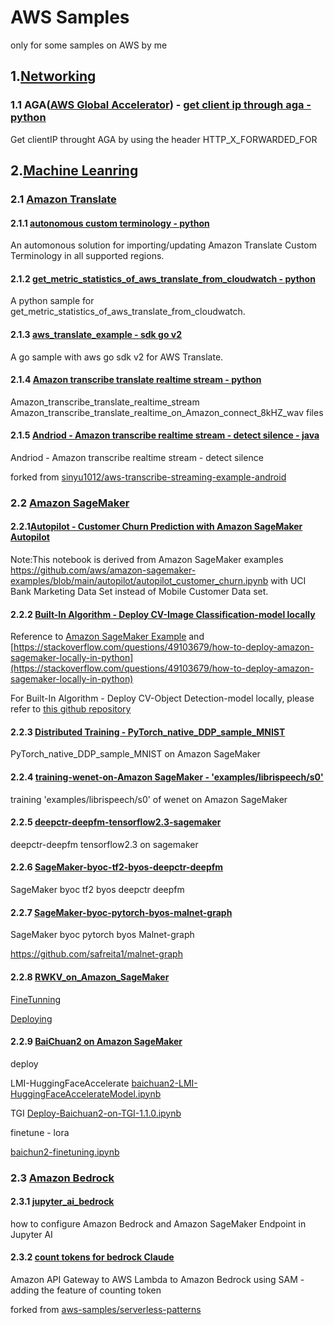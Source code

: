 # AWS Samples
only for some samples on AWS by me
## 1.[Networking](https://aws.amazon.com/products/networking/)
### 1.1 AGA([AWS Global Accelerator](https://aws.amazon.com/cn/global-accelerator/)) - [get client ip through aga - python](https://github.com/shenshaoyong/awssample/blob/master/ga/getclientipthroughga.py)
Get clientIP throught AGA by using the header HTTP_X_FORWARDED_FOR

## 2.[Machine Leanring](https://aws.amazon.com/machine-learning/)
### 2.1 [Amazon Translate](https://aws.amazon.com/translate/) 
#### 2.1.1 [autonomous custom terminology - python](https://github.com/shenshaoyong/awssample/blob/master/translate/README.md)
An automonous solution for importing/updating Amazon Translate Custom Terminology in all supported regions.

#### 2.1.2 [get_metric_statistics_of_aws_translate_from_cloudwatch - python](https://github.com/shenshaoyong/awssample/tree/master/translate2#readme)
A python sample for get_metric_statistics_of_aws_translate_from_cloudwatch.

#### 2.1.3 [aws_translate_example - sdk go v2](https://github.com/shenshaoyong/aws-translate-example-go-v2/blob/main/README.md)
A go sample with aws go sdk v2 for AWS Translate.

#### 2.1.4 [Amazon transcribe translate realtime stream - python](https://github.com/shenshaoyong/Amazon_transcribe_translate_realtime_stream)
Amazon_transcribe_translate_realtime_stream
Amazon_transcribe_translate_realtime_on_Amazon_connect_8kHZ_wav files

#### 2.1.5 [Andriod - Amazon transcribe realtime stream - detect silence - java](https://github.com/shenshaoyong/aws-transcribe-streaming-example-android)

Andriod - Amazon transcribe realtime stream - detect silence

forked from [sinyu1012/aws-transcribe-streaming-example-android](https://github.com/sinyu1012/aws-transcribe-streaming-example-android)

### 2.2 [Amazon SageMaker](https://aws.amazon.com/sagemaker/) 
#### 2.2.1[Autopilot - Customer Churn Prediction with Amazon SageMaker Autopilot](https://github.com/shenshaoyong/awssample/blob/master/SageMaker/Autopilot/autopilot_customer_subscribe_bankdataset.ipynb)
Note:This notebook is derived from Amazon SageMaker examples https://github.com/aws/amazon-sagemaker-examples/blob/main/autopilot/autopilot_customer_churn.ipynb with UCI Bank Marketing Data Set instead of Mobile Customer Data set.

#### 2.2.2 [Built-In Algorithm - Deploy CV-Image Classification-model locally](https://github.com/shenshaoyong/awssample/blob/master/SageMaker/BuiltInAlgorithm/IC-LocalDeploy.ipynb) 
Reference to [Amazon SageMaker Example](https://github.com/aws/amazon-sagemaker-examples/blob/main/introduction_to_amazon_[…]ation_caltech/Image-classification-fulltraining-highlevel.ipynb)  and [https://stackoverflow.com/questions/49103679/how-to-deploy-amazon-sagemaker-locally-in-python](https://stackoverflow.com/questions/49103679/how-to-deploy-amazon-sagemaker-locally-in-python)

For Built-In Algorithm - Deploy CV-Object Detection-model locally, please refer to [this github repository](https://github.com/snowolf/convert-sagemaker-build-in-ssd-model-to-local-depolyable/blob/main/object_detection_image_json_format.ipynb)

#### 2.2.3 [Distributed Training - PyTorch_native_DDP_sample_MNIST](https://github.com/shenshaoyong/awssample/blob/master/SageMaker/PyTorch_native_DDP_sample_MNIST/README.md) 
PyTorch_native_DDP_sample_MNIST on Amazon SageMaker

#### 2.2.4 [training-wenet-on-Amazon SageMaker - 'examples/librispeech/s0' ](https://github.com/shenshaoyong/training-wenet-on-SageMaker)
training 'examples/librispeech/s0' of wenet on Amazon SageMaker

#### 2.2.5 [deepctr-deepfm-tensorflow2.3-sagemaker](https://github.com/shenshaoyong/deepctr-deepfm-tensorflow2.3-sagemaker)
deepctr-deepfm tensorflow2.3 on sagemaker

#### 2.2.6 [SageMaker-byoc-tf2-byos-deepctr-deepfm](https://github.com/shenshaoyong/SageMaker-byoc-tf2-byos-deepctr-deepfm)
SageMaker byoc tf2 byos deepctr deepfm

#### 2.2.7 [SageMaker-byoc-pytorch-byos-malnet-graph](https://github.com/shenshaoyong/malnet-graph-on-SageMaker)
SageMaker byoc pytorch byos Malnet-graph

https://github.com/safreita1/malnet-graph

#### 2.2.8 [RWKV_on_Amazon_SageMaker](https://github.com/shenshaoyong/RWKV_on_Amazon_SageMaker/tree/main)
[FineTunning](https://github.com/shenshaoyong/RWKV_on_Amazon_SageMaker/blob/main/rwkv-finetunning.ipynb)

[Deploying](https://github.com/shenshaoyong/RWKV_on_Amazon_SageMaker/blob/main/rwkv-deploy-lmi.ipynb)

#### 2.2.9 [BaiChuan2 on Amazon SageMaker](https://github.com/shenshaoyong/baichuan2-finetune-deploy-on-sagemaker/tree/main)
deploy

LMI-HuggingFaceAccelerate [baichuan2-LMI-HuggingFaceAccelerateModel.ipynb](https://github.com/shenshaoyong/baichuan2-finetune-deploy-on-sagemaker/blob/main/baichuan2-LMI-HuggingFaceAccelerateModel.ipynb)

TGI  [Deploy-Baichuan2-on-TGI-1.1.0.ipynb](https://github.com/shenshaoyong/baichuan2-finetune-deploy-on-sagemaker/blob/main/Deploy-Baichuan2-on-TGI-1.1.0.ipynb)

finetune - lora

[baichun2-finetuning.ipynb](https://github.com/shenshaoyong/baichuan2-finetune-deploy-on-sagemaker/blob/main/baichun2-finetuning.ipynb)



### 2.3 [Amazon Bedrock](https://aws.amazon.com/bedrock/)

#### 2.3.1 [jupyter_ai_bedrock](https://github.com/shenshaoyong/jupyter_ai_bedrock/blob/main/README.md)
how to configure Amazon Bedrock and Amazon SageMaker Endpoint in Jupyter AI

#### 2.3.2 [count tokens for bedrock Claude]([https://github.com/shenshaoyong/jupyter_ai_bedrock/blob/main/README.md](https://github.com/shenshaoyong/serverless-patterns/tree/main/apigw-lambda-bedrock-sam))

Amazon API Gateway to AWS Lambda to Amazon Bedrock using SAM - adding the feature of counting token

forked from [aws-samples/serverless-patterns](https://github.com/aws-samples/serverless-patterns)

